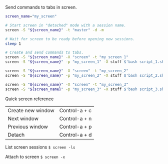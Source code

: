 Send commands to tabs in screen.

```sh
screen_name="my_screen"

# Start screen in "detached" mode with a session name.
screen -S "${screen_name}" -t "master" -d -m

# Wait for screen to be ready before opening new sessions.
sleep 1

# Create and send commands to tabs.
screen -S "${screen_name}" -X "screen" -t "my_screen_1"
screen -S "${screen_name}" -p "my_screen_1" -X stuff $'bash script_1.sh\n'

screen -S "${screen_name}" -X "screen" -t "my_screen_2"
screen -S "${screen_name}" -p "my_screen_2" -X stuff $'bash script_2.sh\n'

screen -S "${screen_name}" -X "screen" -t "my_screen_3"
screen -S "${screen_name}" -p "my_screen_3" -X stuff $'bash script_3.sh\n'
```

Quick screen reference
<table>
  <tr>
    <td>Create new window</td>
    <td>Control-a + c</td>
  </tr>
  <tr>
    <td>Next window</td>
    <td>Control-a + n</td>
  </tr>
  <tr>
    <td>Previous window</td>
    <td>Control-a + p</td>
  </tr>
  <tr>
    <td>Detach</td>
    <td>Control-a + d</td>
  </tr>
</table>

List screen sessions
```$ screen -ls```

Attach to screen
```$ screen -x```